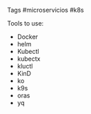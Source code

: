 Tags #microservicios #k8s 

Tools to use:
- Docker
- helm
- Kubectl
- kubectx
- kluctl
- KinD
- ko
- k9s
- oras
- yq